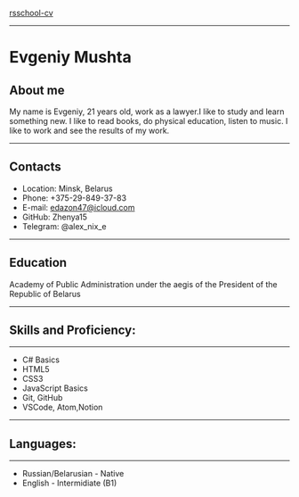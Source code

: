 [rsschool-cv]("https://github.com/Zhenya15/rsschool-cv/”)
*******
# **Evgeniy Mushta** 

## **About me**
<p> My name is Evgeniy, 21 years old, work as a lawyer.I like to study and learn something new. I like to read books, do physical education, listen to music. I like to work and see the results of my work. </p>

******
## **Contacts**
* Location: Minsk, Belarus
* Phone: +375-29-849-37-83
* E-mail: edazon47@icloud.com
* GitHub: Zhenya15
* Telegram: @alex_nix_e
******
## Education
Academy of Public Administration under the aegis of the President of the Republic of Belarus 
******
## **Skills and Proficiency:**
*****
* C# Basics
* HTML5
* CSS3
* JavaScript Basics
* Git, GitHub
* VSCode, Atom,Notion 
*****
## **Languages:**
*****
* Russian/Belarusian - Native
* English - Intermidiate (B1)